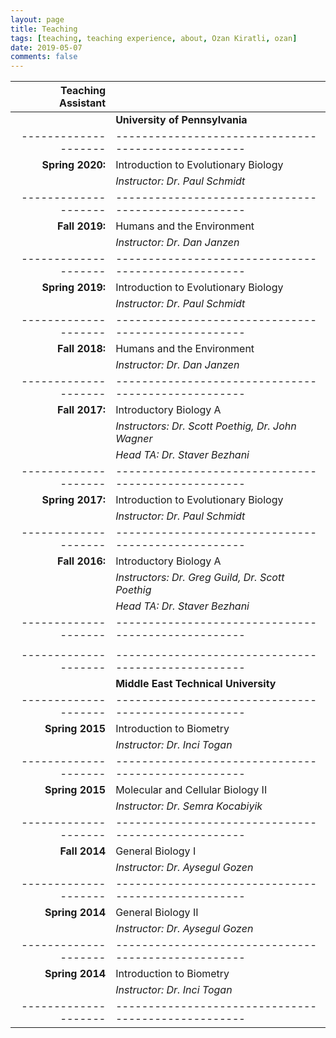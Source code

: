 ```yaml
---
layout: page
title: Teaching
tags: [teaching, teaching experience, about, Ozan Kiratli, ozan]
date: 2019-05-07
comments: false
---
```



| Teaching Assistant |                                                   |
|-------------------:|---------------------------------------------------|
|                    | **University of Pennsylvania**                    |
|--------------------|---------------------------------------------------|
| **Spring 2020:**   | Introduction to Evolutionary Biology              |
|                    | _Instructor: Dr. Paul Schmidt_                    | 
|--------------------|---------------------------------------------------|
| **Fall 2019:**     | Humans and the Environment                        |
|                    | _Instructor: Dr. Dan Janzen_                      |
|--------------------|---------------------------------------------------|
| **Spring 2019:**   | Introduction to Evolutionary Biology              |
|                    | _Instructor: Dr. Paul Schmidt_                    | 
|--------------------|---------------------------------------------------|
| **Fall 2018:**     | Humans and the Environment                        |
|                    | _Instructor: Dr. Dan Janzen_                      |
|--------------------|---------------------------------------------------|
| **Fall 2017:**     | Introductory Biology A                            |
|                    | _Instructors: Dr. Scott Poethig, Dr. John Wagner_ |
|                    | _Head TA: Dr. Staver Bezhani_                     |
|--------------------|---------------------------------------------------|
| **Spring 2017:**   | Introduction to Evolutionary Biology              |
|                    | _Instructor: Dr. Paul Schmidt_                    |
|--------------------|---------------------------------------------------|
| **Fall 2016:**     | Introductory Biology A                            |
|                    | _Instructors: Dr. Greg Guild, Dr. Scott Poethig_  |
|                    | _Head TA: Dr. Staver Bezhani_                     |
|--------------------|---------------------------------------------------|
|                    |                                                   |
|--------------------|---------------------------------------------------|
|                    | **Middle East Technical University**              | 
|--------------------|---------------------------------------------------|
| **Spring 2015**    | Introduction to Biometry                          |
|                    | _Instructor: Dr. Inci Togan_                      |
|--------------------|---------------------------------------------------|
| **Spring 2015**    | Molecular and Cellular Biology II                 |
|                    | _Instructor: Dr. Semra Kocabiyik_                 |
|--------------------|---------------------------------------------------|
| **Fall 2014**      | General Biology I                                 |
|                    | _Instructor: Dr. Aysegul Gozen_                   |
|--------------------|---------------------------------------------------|
| **Spring 2014**    | General Biology II                                |
|                    | _Instructor: Dr. Aysegul Gozen_                   |
|--------------------|---------------------------------------------------|
| **Spring 2014**    | Introduction to Biometry                          | 
|                    | _Instructor: Dr. Inci Togan_                      |
|--------------------|---------------------------------------------------|






